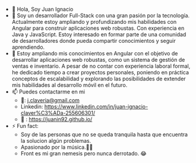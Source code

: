 - 👋 Hola, Soy Juan Ignacio
- 👀 Soy un desarrollador Full-Stack con una gran pasión por la tecnología. Actualmente estoy ampliando y profundizando mis habilidades con Angular para construir aplicaciones web robustas. Con experiencia en Java y JavaScript. Estoy interesado en formar parte de una comunidad de desarrolladores donde pueda compartir conocimientos y seguir aprendiendo. 
- 🌱 Estoy ampliando mis conocimientos en Angular con el objetivo de desarrollar aplicaciones web robustas, como un sistema de gestión de ventas e inventario. A pesar de no contar con experiencia laboral formal, he dedicado tiempo a crear proyectos personales, poniendo en práctica conceptos de escalabilidad y explorando las posibilidades de extender mis habilidades al desarrollo móvil en el futuro.
- 📫 Puedes contactarme en mi
    + 📧: j.claveria@gmail.com
    + Linkedin: https://www.linkedin.com/in/juan-ignacio-claver%C3%ADa-255606301/
    + 💼 : https://juanin92.github.io/
- ⚡ Fun fact:
  + Soy de las personas que no se queda tranquila hasta que encuentra la solucion algún problemas.
  + Apasionado por la música.🤘🤘
  + Front es mi gran nemesis pero nunca derrotado. 😂

<!---
Juanin92/Juanin92 is a ✨ special ✨ repository because its `README.md` (this file) appears on your GitHub profile.
You can click the Preview link to take a look at your changes.
--->
